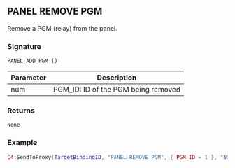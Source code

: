 ## PANEL REMOVE PGM 

Remove a PGM (relay) from the panel.


### Signature

`PANEL_ADD_PGM ()`


| Parameter | Description |
| --- | --- |
| num | PGM\_ID: ID of the PGM being removed |


### Returns

`None`


### Example

```lua
C4:SendToProxy(TargetBindingID, "PANEL_REMOVE_PGM", { PGM_ID = 1 }, "NOTIFY")
```

